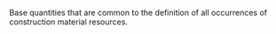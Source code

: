 ﻿Base quantities that are common to the definition of all occurrences of construction material resources.